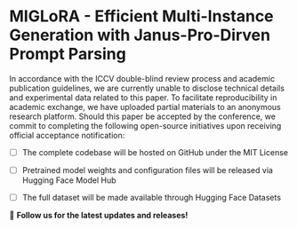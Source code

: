 # **MIGLoRA - Efficient Multi-Instance Generation with Janus-Pro-Dirven Prompt Parsing**  

In accordance with the ICCV double-blind review process and academic publication guidelines, we are currently unable to disclose technical details and experimental data related to this paper. To facilitate reproducibility in academic exchange, we have uploaded partial materials to an anonymous research platform. Should this paper be accepted by the conference, we commit to completing the following open-source initiatives upon receiving official acceptance notification:
- [ ] The complete codebase will be hosted on GitHub under the MIT License
- [ ] Pretrained model weights and configuration files will be released via Hugging Face Model Hub
- [ ] The full dataset will be made available through Hugging Face Datasets


📌 **Follow us for the latest updates and releases!**  
